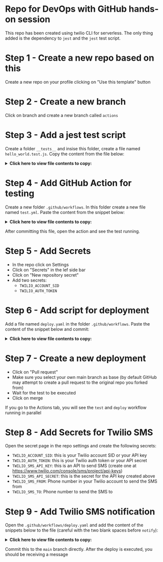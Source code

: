# Repo for DevOps with GitHub hands-on session

This repo has been created using twilio CLI for serverless. The only thing added is the dependency to `jest` and the `jest` test script. 

# Step 1 - Create a new repo based on this 

Create a new repo on your profile clicking on "Use this template" button

# Step 2 - Create a new branch 

Click on branch and create a new branch called `actions`

# Step 3 - Add a jest test script

Create a folder `__tests__` and insise this folder, create a file named `hello_world.test.js`. Copy the content from the file below: 

<details>
        <summary><b>Click here to view file contents to copy:</b></summary>
 
 ```javascript
 const Twilio = require('twilio');

describe('Test voice response TwiML', () => {
  beforeAll(() => {
    global.Twilio = Twilio;
  });

  it('returns "Hello World" TwiML response', (done) => {
    const tokenFunction = require('../functions/hello-world').handler;

    const callback = (err, twimlResponse) => {
      expect(twimlResponse.toString()).toBe(
        '<?xml version="1.0" encoding="UTF-8"?><Response><Say>Hello World!</Say></Response>'
      );
      done();
    };

    tokenFunction(null, {}, callback);
  });
});
```
 </details>
 
 # Step 4 - Add GitHub Action for testing
 
Create a new folder `.github/workflows`. In this folder create a new file named `test.yml`. Paste the content from the snippet below: 
 
 <details>
        <summary><b>Click here to view file contents to copy:</b></summary>
 
 ```yaml
 name: Twilio Serverless testing

on: [pull_request, push]

jobs:
  test:
    runs-on: ${{ matrix.os }}
    strategy:
      matrix:
        os: [macos-latest]
        node-version: [10]

    steps:
      - name: Checkout code
        uses: actions/checkout@v1
      - name: Use Node.js version ${{ matrix.node-version }}
        uses: actions/setup-node@v1
        with:
          node-version: ${{ matrix.node-version }}
      - name: npm install, build, and test
        run: |
          npm install
          npm run jest
        env:
          CI: true
 ```
 
 </details>
 
 After committing this file, open the action and see the test running. 
 
 # Step 5 - Add Secrets
 
 * In the repo click on Settings 
 * Click on "Secrets" in the lef side bar
 * Click on "New repository secret"
 * Add two secrets: 
   * `TWILIO_ACCOUNT_SID`
   * `TWILIO_AUTH_TOKEN`
 
# Step 6 - Add script for deployment 
 
Add a file named `deploy.yaml` in the folder `.github/workflows`. Paste the content of the snippet below and commit: 
<details>
        <summary><b>Click here to view file contents to copy:</b></summary>

```yaml
name: Deployment to Twilio Serverless

on:
  push:
    branches:
      - main

jobs:
  deploy:
    runs-on: ${{ matrix.os }}
    strategy:
      matrix:
        os: [macos-latest]
        node-version: [10]

    steps:
      - name: Checkout code
        uses: actions/checkout@v1
      - name: Use Node.js ${{ matrix.node-version }}
        uses: actions/setup-node@v1
        with:
          node-version: ${{ matrix.node-version }}
      - name: npm install and deploy
        run: |
          npm install
          npm run deploy -- --account-sid ${{secrets.TWILIO_ACCOUNT_SID}} --auth-token ${{secrets.TWILIO_AUTH_TOKEN}} --override-existing-project
        env:
          CI: true

```
</details>
        
# Step 7 - Create a new deployment
        
* Click on "Pull request"
* Make sure you select your own main branch as base (by default GitHub may attempt to create a pull request to the original repo you forked from)
* Wait for the test to be executed 
* Click on merge 

If you go to the Actions tab, you will see the `test` and `deploy` workflow running in parallel

# Step 8 - Add Secrets for Twilio SMS 

Open the secret page in the repo settings and create the following secrets: 

* `TWILIO_ACCOUNT_SID`: this is your Twilio account SID or your API key
* `TWILIO_AUTH_TOKEN`: this is your Twilio auth token or your API secret
* `TWILIO_SMS_API_KEY`: this is an API to send SMS (create one at https://www.twilio.com/console/sms/project/api-keys)
* `TWILIO_SMS_API_SECRET`: this is the secret for the API key created above
* `TWILIO_SMS_FROM`: Phone number in your Twilio account to send the SMS from
* `TWILIO_SMS_TO`: Phone number to send the SMS to

# Step 9 - Add Twilio SMS notification 

Open the `.github/workflows/deploy.yaml` and add the content of the snippets below to the file (careful with the two blank spaces before `notify`): 
<details>
        <summary><b>Click here to view file contents to copy:</b></summary>
        
```yaml
  notify:
    runs-on: ubuntu-latest
    needs: deploy

    steps:
      - name: Send an SMS through Twilio
        uses: twilio-labs/actions-sms@v1
        with:
          fromPhoneNumber: ${{ secrets.TWILIO_SMS_FROM }}
          toPhoneNumber: ${{ secrets.TWILIO_SMS_TO }}
          message: '🚢 Deployment successful 🎉'
        env:
          TWILIO_ACCOUNT_SID: ${{ secrets.TWILIO_ACCOUNT_SID }}
          TWILIO_API_KEY: ${{ secrets.TWILIO_SMS_API_KEY }}
          TWILIO_API_SECRET: ${{ secrets.TWILIO_SMS_API_SECRET }}
```
</details>

Commit this to the `main` branch directly. After the deploy is executed, you should be receiving a message
